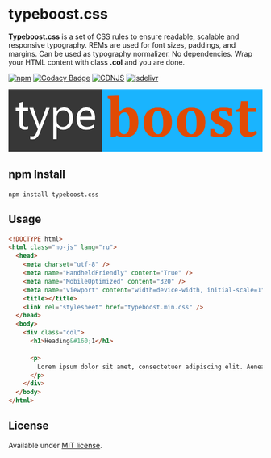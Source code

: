 # typeboost.css

**Typeboost.css** is a set of CSS rules to ensure readable, scalable and responsive typography. REMs are used for font sizes, paddings, and margins. Can be used as typography normalizer. No dependencies. Wrap your HTML content with class **.col** and you are done.

[![npm](https://img.shields.io/npm/v/typeboost.css.svg)](https://www.npmjs.com/package/typeboost.css)
[![Codacy Badge](https://app.codacy.com/project/badge/Grade/87e126f1473345bca23d3fa108408142)](https://www.codacy.com/manual/englishextra/typeboost-css/dashboard?utm_source=github.com&amp;utm_medium=referral&amp;utm_content=englishextra/typeboost.css&amp;utm_campaign=Badge_Grade)
[![CDNJS](https://img.shields.io/cdnjs/v/typeboost.css.svg)](https://cdnjs.com/libraries/typeboost.css)
[![jsdelivr](https://data.jsdelivr.com/v1/package/npm/typeboost.css/badge)](https://www.jsdelivr.com/package/npm/typeboost.css)

![typeboost.css](https://github.com/englishextra/typeboost.css/raw/master/img/typeboost.css-logo-1DB5FC-935x230.png)

## npm Install

`npm install typeboost.css`

## Usage

```html
<!DOCTYPE html>
<html class="no-js" lang="ru">
  <head>
    <meta charset="utf-8" />
    <meta name="HandheldFriendly" content="True" />
    <meta name="MobileOptimized" content="320" />
    <meta name="viewport" content="width=device-width, initial-scale=1" />
    <title></title>
    <link rel="stylesheet" href="typeboost.min.css" />
  </head>
  <body>
    <div class="col">
      <h1>Heading&#160;1</h1>

      <p>
        Lorem ipsum dolor sit amet, consectetuer adipiscing elit. Aenean commodo ligula eget dolor. Aenean massa. Cum sociis natoque penatibus et magnis dis parturient montes, nascetur ridiculus mus. Donec quam felis,
      </p>
    </div>
  </body>
</html>
```

## License

Available under [MIT license](https://opensource.org/licenses/MIT).

